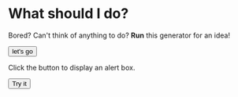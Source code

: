 # What should I do?
Bored?
Can't think of anything to do?
**Run** this generator for an idea!

<html>
  
<button onclick="findTask()">let's go</button>

<script>
function findTask() {
  var fs = require("fs");
  var text = fs.readFileSync("./whattodo.txt").toString('utf-8');
  var textByLine = text.split("\n");
  alert(textByLine[0]);
  alert("This is working");
}
</script>
  
<p>Click the button to display an alert box.</p>

<button onclick="myFunction()">Try it</button>

<script>
function myFunction() {
  alert("Hello! I am an alert box!");
}
</script>
    
</html>
  
